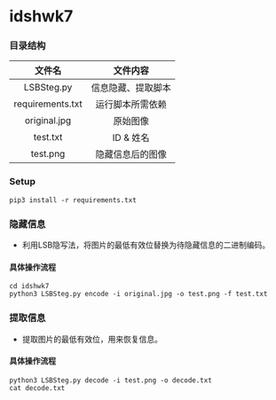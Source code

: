 # idshwk7

### 目录结构

|       文件名      |      文件内容     |
| :--------------: | :--------------: |
|    LSBSteg.py    | 信息隐藏、提取脚本  |
| requirements.txt |  运行脚本所需依赖  |
|   original.jpg   |      原始图像     |
|     test.txt     |     ID & 姓名    |
|     test.png     |  隐藏信息后的图像  |

### Setup

``` shell
pip3 install -r requirements.txt
```

### 隐藏信息
- 利用LSB隐写法，将图片的最低有效位替换为待隐藏信息的二进制编码。

#### 具体操作流程
``` shell
cd idshwk7
python3 LSBSteg.py encode -i original.jpg -o test.png -f test.txt
```

### 提取信息
- 提取图片的最低有效位，用来恢复信息。

#### 具体操作流程
``` shell
python3 LSBSteg.py decode -i test.png -o decode.txt
cat decode.txt
```
